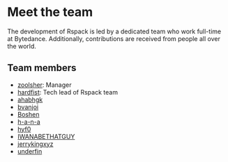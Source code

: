 # Meet the team

The development of Rspack is led by a dedicated team who work full-time at Bytedance. Additionally, contributions are received from people all over the world.

## Team members

- [zoolsher](https://github.com/zoolsher): Manager
- [hardfist](https://github.com/hardfist): Tech lead of Rspack team
- [ahabhgk](https://github.com/ahabhgk)
- [bvanjoi](https://github.com/bvanjoi)
- [Boshen](https://github.com/Boshen)
- [h-a-n-a](https://github.com/h-a-n-a)
- [hyf0](https://github.com/hyf0)
- [IWANABETHATGUY](https://github.com/IWANABETHATGUY)
- [jerrykingxyz](https://github.com/jerrykingxyz)
- [underfin](https://github.com/underfin)